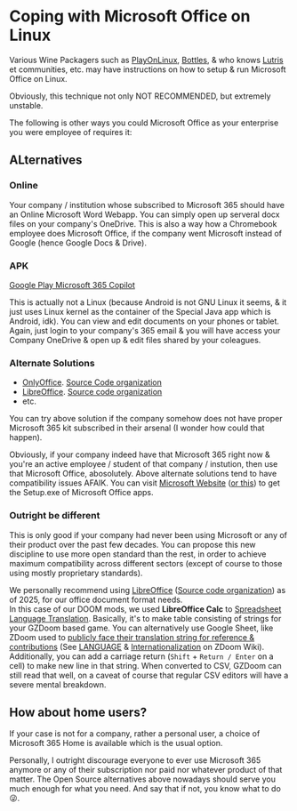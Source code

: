 # Coping with Microsoft Office on Linux

Various Wine Packagers such as [PlayOnLinux](https://usebottles.com/), [Bottles](https://usebottles.com/), & who knows [Lutris](https://lutris.net/) et communities, etc. may have instructions on how to setup & run Microsoft Office on Linux.

Obviously, this technique not only NOT RECOMMENDED, but extremely unstable.

The following is other ways you could Microsoft Office as your enterprise you were employee of requires it:

## ALternatives

### Online

Your company / institution whose subscribed to Microsoft 365 should have an Online Microsoft Word Webapp. You can simply open up serveral docx files on your company's OneDrive. This is also a way how a Chromebook employee does Microsoft Office, if the company went Microsoft instead of Google (hence Google Docs & Drive).

### APK

[Google Play Microsoft 365 Copilot](https://play.google.com/store/apps/details?id=com.microsoft.office.officehubrow)

This is actually not a Linux (because Android is not GNU Linux it seems, & it just uses Linux kernel as the container of the Special Java app which is Android, idk). You can view and edit documents on your phones or tablet. Again, just login to your company's 365 email & you will have access your Company OneDrive & open up & edit files shared by your coleagues.

### Alternate Solutions

- [OnlyOffice](https://www.onlyoffice.com/). [Source Code organization](https://github.com/ONLYOFFICE)
- [LibreOffice](https://www.libreoffice.org/download). [Source code organization](https://gerrit.libreoffice.org/)
- etc.

You can try above solution if the company somehow does not have proper Microsoft 365 kit subscribed in their arsenal (I wonder how could that happen).

Obviously, if your company indeed have that Microsoft 365 right now & you're an active employee / student of that company / instution, then use that Microsoft Office, abosolutely. Above alternate solutions tend to have compatibility issues AFAIK. You can visit [Microsoft Website](https://www.microsoft.com/id-id/microsoft-365/get-office-and-microsoft-365-oem-download-page) ([or this](https://www.microsoft.com/id-id/microsoft-365/microsoft-office)) to get the Setup.exe of Microsoft Office apps.

### Outright be different

This is only good if your company had never been using Microsoft or any of their product over the past few decades. You can propose this new discipline to use more open standard than the rest, in order to achieve maximum compatibility across different sectors (except of course to those using mostly proprietary standards).

We personally recommend using [LibreOffice](https://www.libreoffice.org/download) ([Source code organization](https://gerrit.libreoffice.org/)) as of 2025, for our office document format needs.  
In this case of our DOOM mods, we used **LibreOffice Calc** to [Spreadsheet Language Translation](/LANGUAGE.ods). Basically, it's to make table consisting of strings for your GZDoom based game. You can alternatively use Google Sheet, like ZDoom used to [publicly face their translation string for reference & contributions](https://docs.google.com/spreadsheets/d/1pvwXEgytkor9SClCiDn4j5AH7FedyXS-ocCbsuQIXDU/edit?gid=501044242#gid=501044242) (See [LANGUAGE](https://zdoom.org/wiki/LANGUAGE) & [Internationalization](https://zdoom.org/wiki/Internationalization) on ZDoom Wiki). Additionally, you can add a carriage return (`Shift` + `Return / Enter` on a cell) to make new line in that string. When converted to CSV, GZDoom can still read that well, on a caveat of course that regular CSV editors will have a severe mental breakdown.

## How about home users?

If your case is not for a company, rather a personal user, a choice of Microsoft 365 Home is available which is the usual option.

Personally, I outright discourage everyone to ever use Microsoft 365 anymore or any of their subscription nor paid nor whatever product of that matter. The Open Source alternatives above nowadays should serve you much enough for what you need. And say that if not, you know what to do 😜.